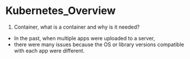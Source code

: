 # Kubernetes_Overview

1. Container, what is a container and why is it needed?

- In the past, when multiple apps were uploaded to a server, 
- there were many issues because the OS or library versions compatible with each app were different.
